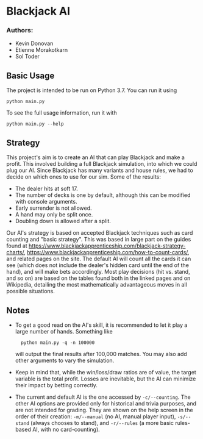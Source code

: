 # Blackjack AI

### Authors:
- Kevin Donovan
- Etienne Morakotkarn
- Sol Toder

## Basic Usage

The project is intended to be run on Python 3.7. You can run it using

    python main.py

To see the full usage information, run it with

    python main.py --help

## Strategy

This project's aim is to create an AI that can play Blackjack and make a profit. This involved building a
full Blackjack simulation, into which we could plug our AI. Since Blackjack has many variants and house
rules, we had to decide on which ones to use for our sim. Some of the results:

- The dealer hits at soft 17.
- The number of decks is one by default, although this can be modified with console arguments.
- Early surrender is not allowed.
- A hand may only be split once.
- Doubling down is allowed after a split.

Our AI's strategy is based on accepted Blackjack techniques such as card counting and "basic strategy".
This was based in large part on the guides found at https://www.blackjackapprenticeship.com/blackjack-strategy-charts/,
https://www.blackjackapprenticeship.com/how-to-count-cards/, and related pages on the site. The default
AI will count all the cards it can see (which does not include the dealer's hidden card until the end of
the hand), and will make bets accordingly. Most play decisions (hit vs. stand, and so on) are based on
the tables found both in the linked pages and on Wikipedia, detailing the most mathematically advantageous
moves in all possible situations.

## Notes

- To get a good read on the AI's skill, it is recommended to let it play a large number of hands. Something
like

        python main.py -q -n 100000

    will output the final results after 100,000 matches. You may also add other arguments to vary the simulation.

- Keep in mind that, while the win/loss/draw ratios are of value, the target variable is the total profit.
Losses are inevitable, but the AI can minimize their impact by betting correctly.

- The current and default AI is the one accessed by `-c/--counting`. The other AI options are provided only for
historical and trivia purposes, and are not intended for grading. They are shown on the help screen in the
order of their creation: `-m/--manual` (no AI, manual player input), `-s/--stand` (always chooses to stand),
and `-r/--rules` (a more basic rules-based AI, with no card-counting).
